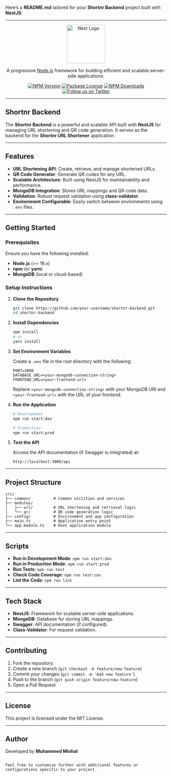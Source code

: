 Here’s a **README.md** tailored for your **Shortnr Backend** project built with **NestJS**:

---

<p align="center">
  <a href="http://nestjs.com/" target="blank"><img src="https://nestjs.com/img/logo-small.svg" width="120" alt="Nest Logo" /></a>
</p>

<p align="center">A progressive <a href="http://nodejs.org" target="_blank">Node.js</a> framework for building efficient and scalable server-side applications.</p>

<p align="center">
  <a href="https://www.npmjs.com/~nestjscore" target="_blank"><img src="https://img.shields.io/npm/v/@nestjs/core.svg" alt="NPM Version" /></a>
  <a href="https://www.npmjs.com/~nestjscore" target="_blank"><img src="https://img.shields.io/npm/l/@nestjs/core.svg" alt="Package License" /></a>
  <a href="https://www.npmjs.com/~nestjscore" target="_blank"><img src="https://img.shields.io/npm/dm/@nestjs/common.svg" alt="NPM Downloads" /></a>
  <a href="https://twitter.com/nestframework" target="_blank"><img src="https://img.shields.io/twitter/follow/nestframework.svg?style=social&label=Follow" alt="Follow us on Twitter"></a>
</p>

---

## Shortnr Backend

The **Shortnr Backend** is a powerful and scalable API built with **NestJS** for managing URL shortening and QR code generation. It serves as the backend for the **Shortnr URL Shortener** application.

---

## Features

- **URL Shortening API**: Create, retrieve, and manage shortened URLs.
- **QR Code Generator**: Generate QR codes for any URL.
- **Scalable Architecture**: Built using NestJS for maintainability and performance.
- **MongoDB Integration**: Stores URL mappings and QR code data.
- **Validation**: Robust request validation using **class-validator**.
- **Environment Configurable**: Easily switch between environments using `.env` files.

---

## Getting Started

### Prerequisites

Ensure you have the following installed:

- **Node.js** (>= 16.x)
- **npm** (or **yarn**)
- **MongoDB** (local or cloud-based)

### Setup Instructions

1. **Clone the Repository**

   ```bash
   git clone https://github.com/your-username/shortnr-backend.git
   cd shortnr-backend
   ```

2. **Install Dependencies**

   ```bash
   npm install
   # or
   yarn install
   ```

3. **Set Environment Variables**

   Create a `.env` file in the root directory with the following:

   ```env
   PORT=3000
   DATABASE_URL=<your-mongodb-connection-string>
   FRONTEND_URL=<your-frontend-url>
   ```

   Replace `<your-mongodb-connection-string>` with your MongoDB URI and `<your-frontend-url>` with the URL of your frontend.

4. **Run the Application**

   ```bash
   # Development
   npm run start:dev

   # Production
   npm run start:prod
   ```

5. **Test the API**

   Access the API documentation (if Swagger is integrated) at:

   ```
   http://localhost:3000/api
   ```

---

## Project Structure

```plaintext
src/
├── common/          # Common utilities and services
├── modules/
│   ├── url/         # URL shortening and retrieval logic
│   └── qr/          # QR code generation logic
├── config/          # Environment and app configuration
├── main.ts          # Application entry point
└── app.module.ts    # Root application module
```

---

## Scripts

- **Run in Development Mode**: `npm run start:dev`
- **Run in Production Mode**: `npm run start:prod`
- **Run Tests**: `npm run test`
- **Check Code Coverage**: `npm run test:cov`
- **Lint the Code**: `npm run lint`

---

## Tech Stack

- **NestJS**: Framework for scalable server-side applications.
- **MongoDB**: Database for storing URL mappings.
- **Swagger**: API documentation (if configured).
- **Class-Validator**: For request validation.

---

## Contributing

1. Fork the repository
2. Create a new branch (`git checkout -b feature/new-feature`)
3. Commit your changes (`git commit -m 'Add new feature'`)
4. Push to the branch (`git push origin feature/new-feature`)
5. Open a Pull Request

---

## License

This project is licensed under the MIT License.

--- 

## Author

Developed by **Muhammed Minhal**
```

Feel free to customize further with additional features or configurations specific to your project.
